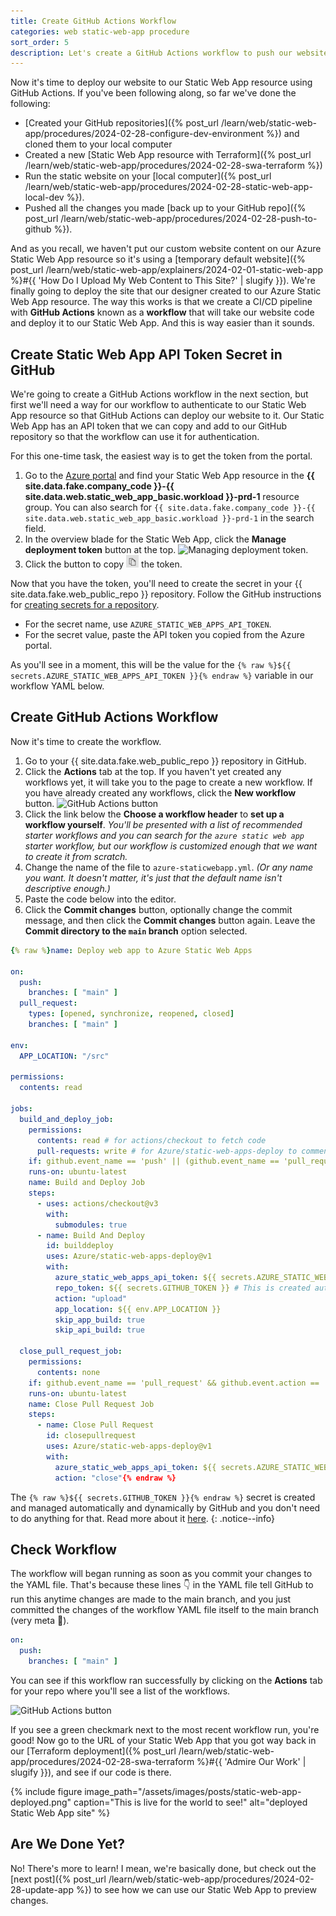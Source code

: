 ```yaml
---
title: Create GitHub Actions Workflow
categories: web static-web-app procedure
sort_order: 5
description: Let's create a GitHub Actions workflow to push our website code to our Azure Static Web App resource. 
---
```

Now it's time to deploy our website to our Static Web App resource using GitHub Actions.<!--more--> If you've been following along, so far we've done the following:

- [Created your GitHub repositories]({% post_url /learn/web/static-web-app/procedures/2024-02-28-configure-dev-environment %}) and cloned them to your local computer
- Created a new [Static Web App resource with Terraform]({% post_url /learn/web/static-web-app/procedures/2024-02-28-swa-terraform %})
- Run the static website on your [local computer]({% post_url /learn/web/static-web-app/procedures/2024-02-28-static-web-app-local-dev %}).
- Pushed all the changes you made [back up to your GitHub repo]({% post_url /learn/web/static-web-app/procedures/2024-02-28-push-to-github %}).

And as you recall, we haven't put our custom website content on our Azure Static Web App resource so it's using a [temporary default website]({% post_url /learn/web/static-web-app/explainers/2024-02-01-static-web-app %}#{{ 'How Do I Upload My Web Content to This Site?' | slugify }}). We're finally going to deploy the site that our designer created to our Azure Static Web App resource. The way this works is that we create a CI/CD pipeline with **GitHub Actions** known as a **workflow** that will take our website code and deploy it to our Static Web App. And this is way easier than it sounds.

## Create Static Web App API Token Secret in GitHub

We're going to create a GitHub Actions workflow in the next section, but first we'll need a way for our workflow to authenticate to our Static Web App resource so that GitHub Actions can deploy our website to it. Our Static Web App has an API token that we can copy and add to our GitHub repository so that the workflow can use it for authentication.

For this one-time task, the easiest way is to get the token from the portal.

1. Go to the [Azure portal](https://portal.azure.com) and find your Static Web App resource in the **{{ site.data.fake.company_code }}-{{ site.data.web.static_web_app_basic.workload }}-prd-1** resource group. You can also search for `{{ site.data.fake.company_code }}-{{ site.data.web.static_web_app_basic.workload }}-prd-1` in the search field.
1. In the overview blade for the Static Web App, click the **Manage deployment token** button at the top. ![Managing deployment token](https://learn.microsoft.com/en-us/azure/static-web-apps/media/deployment-token-management/manage-deployment-token-button.png).
1. Click the button to copy ![copy icon](/assets/images/posts/azure-copy-icon.png) the token.

Now that you have the token, you'll need to create the secret in your {{ site.data.fake.web_public_repo }} repository. Follow the GitHub instructions for [creating secrets for a repository](https://docs.github.com/en/actions/security-guides/using-secrets-in-github-actions#creating-secrets-for-a-repository).

- For the secret name, use `AZURE_STATIC_WEB_APPS_API_TOKEN`.
- For the secret value, paste the API token you copied from the Azure portal.

As you'll see in a moment, this will be the value for the `{% raw %}${{ secrets.AZURE_STATIC_WEB_APPS_API_TOKEN }}{% endraw %}` variable in our workflow YAML below.

## Create GitHub Actions Workflow

Now it's time to create the workflow.

1. Go to your {{ site.data.fake.web_public_repo }} repository in GitHub.
1. Click the **Actions** tab at the top. If you haven't yet created any workflows yet, it will take you to the page to create a new workflow. If you have already created any workflows, click the **New workflow** button. ![GitHub Actions button](https://docs.github.com/assets/cb-15465/mw-1440/images/help/repository/actions-tab-global-nav-update.webp)
1. Click the link below the **Choose a workflow header** to **set up a workflow yourself**. *You'll be presented with a list of recommended starter workflows and you can search for the `azure static web app` starter workflow, but our workflow is customized enough that we want to create it from scratch.*
1. Change the name of the file to `azure-staticwebapp.yml`. *(Or any name you want. It doesn't matter, it's just that the default name isn't descriptive enough.)*
1. Paste the code below into the editor.
1. Click the **Commit changes** button, optionally change the commit message, and then click the **Commit changes** button again. Leave the **Commit directory to the `main` branch** option selected.

``` yaml
{% raw %}name: Deploy web app to Azure Static Web Apps

on:
  push:
    branches: [ "main" ]
  pull_request:
    types: [opened, synchronize, reopened, closed]
    branches: [ "main" ]

env:
  APP_LOCATION: "/src"

permissions:
  contents: read

jobs:
  build_and_deploy_job:
    permissions:
      contents: read # for actions/checkout to fetch code
      pull-requests: write # for Azure/static-web-apps-deploy to comment on PRs
    if: github.event_name == 'push' || (github.event_name == 'pull_request' && github.event.action != 'closed')
    runs-on: ubuntu-latest
    name: Build and Deploy Job
    steps:
      - uses: actions/checkout@v3
        with:
          submodules: true
      - name: Build And Deploy
        id: builddeploy
        uses: Azure/static-web-apps-deploy@v1
        with:
          azure_static_web_apps_api_token: ${{ secrets.AZURE_STATIC_WEB_APPS_API_TOKEN }} # Get this from the Azure portal for the Static Web App resource
          repo_token: ${{ secrets.GITHUB_TOKEN }} # This is created automatically by GitHub Actions
          action: "upload"
          app_location: ${{ env.APP_LOCATION }}
          skip_app_build: true
          skip_api_build: true

  close_pull_request_job:
    permissions:
      contents: none
    if: github.event_name == 'pull_request' && github.event.action == 'closed'
    runs-on: ubuntu-latest
    name: Close Pull Request Job
    steps:
      - name: Close Pull Request
        id: closepullrequest
        uses: Azure/static-web-apps-deploy@v1
        with:
          azure_static_web_apps_api_token: ${{ secrets.AZURE_STATIC_WEB_APPS_API_TOKEN }} # Get this from the Azure portal for the Static Web App resource
          action: "close"{% endraw %}
```

The `{% raw %}${{ secrets.GITHUB_TOKEN }}{% endraw %}` secret is created and managed automatically and dynamically by GitHub and you don't need to do anything for that. Read more about it [here](https://docs.github.com/en/actions/security-guides/automatic-token-authentication).
{: .notice--info}

## Check Workflow

The workflow will began running as soon as you commit your changes to the YAML file. That's because these lines :point_down: in the YAML file tell GitHub to run this anytime changes are made to the main branch, and you just committed the changes of the workflow YAML file itself to the main branch (very meta 🤯).

``` yaml
on:
  push:
    branches: [ "main" ]
```

You can see if this workflow ran successfully by clicking on the **Actions** tab for your repo where you'll see a list of the workflows.

![GitHub Actions button](https://docs.github.com/assets/cb-15465/mw-1440/images/help/repository/actions-tab-global-nav-update.webp)

If you see a green checkmark next to the most recent workflow run, you're good! Now go to the URL of your Static Web App that you got way back in our [Terraform deployment]({% post_url /learn/web/static-web-app/procedures/2024-02-28-swa-terraform %}#{{ 'Admire Our Work' | slugify }}), and see if our code is there.

{% include figure image_path="/assets/images/posts/static-web-app-deployed.png" caption="This is live for the world to see!" alt="deployed Static Web App site" %}

## Are We Done Yet?

No! There's more to learn! I mean, we're basically done, but check out the [next post]({% post_url /learn/web/static-web-app/procedures/2024-02-28-update-app %}) to see how we can use our Static Web App to preview changes.